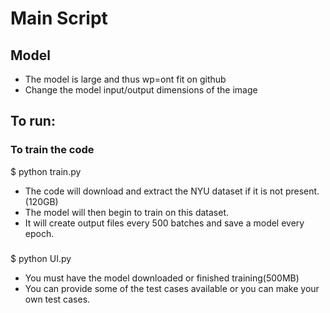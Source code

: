 # Main Script

## Model
 * The model is large and thus wp=ont fit on github
 * Change the model input/output dimensions of the image

## To run:
  ### To train the code
   $ python train.py
   
   * The code will download and extract the NYU dataset if it is not present. (120GB)
   * The model will then begin to train on this dataset.
   * It will create output files every 500 batches and save a model every epoch.
   
  ###
   $ python UI.py
   
   * You must have the model downloaded or finished training(500MB)
   * You can provide some of the test cases available or you can make your own test cases.
   
   
